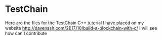 # TestChain
Here are the files for the TestChain C++ tutorial I have placed on my website http://davenash.com/2017/10/build-a-blockchain-with-c/
I will see how can I contribute
